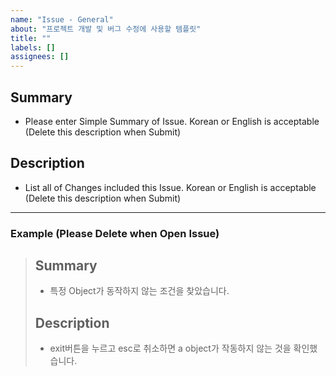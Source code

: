 ```yaml
---
name: "Issue - General"
about: "프로젝트 개발 및 버그 수정에 사용할 템플릿"
title: ""
labels: []
assignees: []
---
```


## Summary
- Please enter Simple Summary of Issue. Korean or English is acceptable (Delete this description when Submit)

## Description
- List all of Changes included this Issue. Korean or English is acceptable (Delete this description when Submit)

---

### Example (Please Delete when Open Issue)
> ## Summary
> - 특정 Object가 동작하지 않는 조건을 찾았습니다.
>
> ## Description
> - exit버튼을 누르고 esc로 취소하면 a object가 작동하지 않는 것을 확인했습니다.

